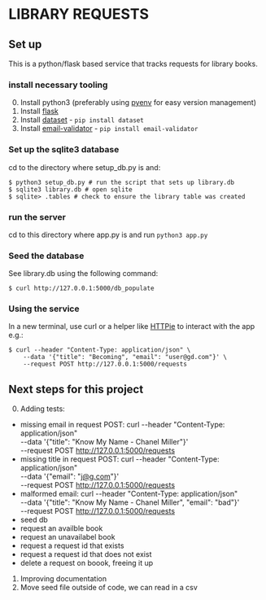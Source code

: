 # LIBRARY REQUESTS

## Set up

This is a python/flask based service that tracks requests for library books.

### install necessary tooling
0. Install python3 (preferably using [pyenv](https://github.com/pyenv/pyenv) for easy version management)
1. Install [flask](https://flask.palletsprojects.com/en/1.1.x/installation/#)
2. Install [dataset](https://dataset.readthedocs.io/en/latest/index.html) - `pip install dataset` 
3. Install [email-validator](https://pypi.org/project/email-validator/) - `pip install email-validator` 

### Set up the sqlite3 database

cd to the directory where setup_db.py is and:

	$ python3 setup_db.py # run the script that sets up library.db
	$ sqlite3 library.db # open sqlite
	$ sqlite> .tables # check to ensure the library table was created

### run the server

cd to this directory where app.py is and run `python3 app.py`

### Seed the database

See library.db using the following command:

	$ curl http://127.0.0.1:5000/db_populate

### Using the service

In a new terminal, use curl or a helper like [HTTPie](https://httpie.io/)
to interact with the app e.g.:

	$ curl --header "Content-Type: application/json" \
		--data '{"title": "Becoming", "email": "user@gd.com"}' \
		--request POST http://127.0.0.1:5000/requests

## Next steps for this project

0) Adding tests:
- missing email in request POST: 
	curl --header "Content-Type: application/json" \
	--data '{"title": "Know My Name - Chanel Miller"}' \
	--request POST http://127.0.0.1:5000/requests
- missing title in request POST:
	curl --header "Content-Type: application/json" \
	--data '{"email": "j@g.com"}' \
	--request POST http://127.0.0.1:5000/requests
- malformed email:
	curl --header "Content-Type: application/json" \
	--data '{"title": "Know My Name - Chanel Miller", "email": "bad"}' \
	--request POST http://127.0.0.1:5000/requests
- seed db
- request an availble book
- request an unavailabel book
- request a request id that exists
- request a request id that does not exist
- delete a request on boook, freeing it up

1) Improving documentation
2) Move seed file outside of code, we can read in a csv


